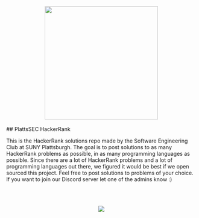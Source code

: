 <div style="text-align:center"><img src ="http://res.cloudinary.com/dzmp7xptn/image/upload/c_scale,w_216/v1506658367/HackerRank_logo_mrkhg8.jpg" style="width:300px;height:300px;"/></div>

<br>
## PlattsSEC HackerRank

This is the HackerRank solutions repo made by the Software Engineering Club at SUNY Plattsburgh. The goal is to post solutions to as many HackerRank problems as possible, in as many programming languages as possible.
Since there are a lot of HackerRank problems and a lot of programming languages out there, we figured it would be best if we open sourced this project.
Feel free to post solutions to problems of your choice. If you want to join our Discord server let one of the admins know :)

<br><br>

<div style="text-align:center"><img src ="http://res.cloudinary.com/dzmp7xptn/image/upload/c_scale,w_163/v1506658323/seclogo_vstud0.jpg" /></div>
